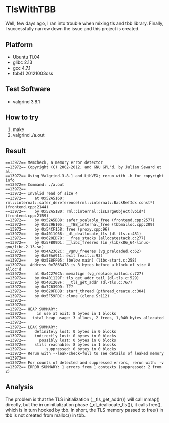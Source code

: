TlsWithTBB
==========

Well, few days ago, I ran into trouble when mixing tls and tbb library. Finally, I successfully narrow down the issue and this project is created.

Platform
--------

* Ubuntu 11.04
* glibc 2.13
* gcc 4.7.1
* tbb41 20121003oss

Test Software
-------------

* valgrind 3.8.1

How to try
----------
1. make
2. valgrind ./a.out

Result
------

```
==13972== Memcheck, a memory error detector
==13972== Copyright (C) 2002-2012, and GNU GPL'd, by Julian Seward et al.
==13972== Using Valgrind-3.8.1 and LibVEX; rerun with -h for copyright info
==13972== Command: ./a.out
==13972== 
==13972== Invalid read of size 4
==13972==    at 0x52A5160: rml::internal::safer_dereference(rml::internal::BackRefIdx const*) (frontend.cpp:2144)
==13972==    by 0x52A51B0: rml::internal::isLargeObject(void*) (frontend.cpp:2159)
==13972==    by 0x52A5D88: safer_scalable_free (frontend.cpp:2577)
==13972==    by 0x529E105: __TBB_internal_free (tbbmalloc.cpp:209)
==13972==    by 0x54CF158: free (proxy.cpp:96)
==13972==    by 0x4011C68: _dl_deallocate_tls (dl-tls.c:481)
==13972==    by 0x620ED78: __free_stacks (allocatestack.c:277)
==13972==    by 0x5FB09D1: __libc_freeres (in /lib/x86_64-linux-gnu/libc-2.13.so)
==13972==    by 0x4A2362C: _vgnU_freeres (vg_preloaded.c:62)
==13972==    by 0x5EAA911: exit (exit.c:93)
==13972==    by 0x5E8FF05: (below main) (libc-start.c:258)
==13972==  Address 0x7863478 is 8 bytes before a block of size 8 alloc'd
==13972==    at 0x4C276CA: memalign (vg_replace_malloc.c:727)
==13972==    by 0x401129F: tls_get_addr_tail (dl-tls.c:529)
==13972==    by 0x401208F: __tls_get_addr (dl-tls.c:767)
==13972==    by 0x7C639DD: ???
==13972==    by 0x620FD8B: start_thread (pthread_create.c:304)
==13972==    by 0x5F59FDC: clone (clone.S:112)
==13972== 
==13972== 
==13972== HEAP SUMMARY:
==13972==     in use at exit: 8 bytes in 1 blocks
==13972==   total heap usage: 3 allocs, 2 frees, 1,040 bytes allocated
==13972== 
==13972== LEAK SUMMARY:
==13972==    definitely lost: 0 bytes in 0 blocks
==13972==    indirectly lost: 0 bytes in 0 blocks
==13972==      possibly lost: 0 bytes in 0 blocks
==13972==    still reachable: 8 bytes in 1 blocks
==13972==         suppressed: 0 bytes in 0 blocks
==13972== Rerun with --leak-check=full to see details of leaked memory
==13972== 
==13972== For counts of detected and suppressed errors, rerun with: -v
==13972== ERROR SUMMARY: 1 errors from 1 contexts (suppressed: 2 from 2)
```

Analysis
--------

The problem is that the TLS initialization (__tls_get_addr()) will call mmap() directly, but the in uninitialization phase (_dl_deallocate_tls()), it calls free(), which is in turn hooked by tbb. In short, the TLS memory passed to free() in tbb is not created from malloc() in tbb.